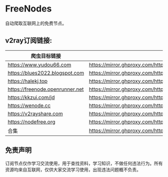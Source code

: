 # FreeNodes

自动爬取互联网上的免费节点。

## v2ray订阅链接:

| 爬虫目标链接                          | 订阅链接(镜像网站加速)                                                                                                |
|---------------------------------|-------------------------------------------------------------------------------------------------------------|
| https://www.yudou66.com         | https://mirror.ghproxy.com/https://raw.githubusercontent.com/Barabama/FreeNodes/master/nodes/yudou66.txt    |
| https://blues2022.blogspot.com  | https://mirror.ghproxy.com/https://raw.githubusercontent.com/Barabama/FreeNodes/master/nodes/blues.txt      |
| https://halekj.top              | https://mirror.ghproxy.com/https://raw.githubusercontent.com/Barabama/FreeNodes/master/nodes/halekj.txt     |
| https://freenode.openrunner.net | https://mirror.ghproxy.com/https://raw.githubusercontent.com/Barabama/FreeNodes/master/nodes/openrunner.txt |
| https://kkzui.com/jd            | https://mirror.ghproxy.com/https://raw.githubusercontent.com/Barabama/FreeNodes/master/nodes/kkzui.txt      |
| https://wenode.cc               | https://mirror.ghproxy.com/https://raw.githubusercontent.com/Barabama/FreeNodes/master/nodes/wenode.txt     |
| https://v2rayshare.com          | https://mirror.ghproxy.com/https://raw.githubusercontent.com/Barabama/FreeNodes/master/nodes/v2rayshare.txt |
| https://nodefree.org            | https://mirror.ghproxy.com/https://raw.githubusercontent.com/Barabama/FreeNodes/master/nodes/nodefree.txt   |
| 合集                              | https://mirror.ghproxy.com/https://raw.githubusercontent.com/Barabama/FreeNodes/master/nodes/merged.txt     |

## 免责声明

订阅节点仅作学习交流使用，用于查找资料，学习知识，不做任何违法行为。所有资源均来自互联网，仅供大家交流学习使用，出现违法问题概不负责。
